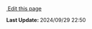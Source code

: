 <script setup>
    import Docs from "@lesli-dev/components/lesli-working.vue"
</script>
<Docs />

<section class="lesli-documentation-footer">
    <p><a target="blank" href="https://github.com/LesliTech/LesliBabel/tree/master/docs/dashboards.md"><i class="ri-external-link-fill"></i>&nbsp;Edit this page</a><p/>
    <p><b>Last Update: </b>2024/09/29 22:50</p>
</section>

<!-- This code was automatically generated -->
<!-- to update this docs please run rake docs:build -->

